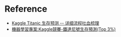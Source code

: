 # Reference
* [Kaggle Titanic 生存预测 -- 详细流程吐血梳理](https://zhuanlan.zhihu.com/p/31743196)
* [機器學習專案:Kaggle競賽-鐵達尼號生存預測(Top 3%)](https://medium.com/@yulongtsai/https-medium-com-yulongtsai-titanic-top3-8e64741cc11f)
